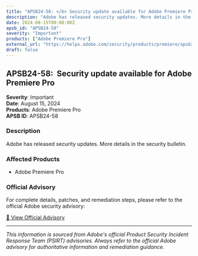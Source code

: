 ```yaml
---
title: "APSB24-58: </b> Security update available for Adobe Premiere Pro</a><br />"
description: "Adobe has released security updates. More details in the security bulletin."
date: 2024-08-15T00:00:00Z
apsb_id: "APSB24-58"
severity: "Important"
products: ["Adobe Premiere Pro"]
external_url: "https://helpx.adobe.com/security/products/premiere/apsb24-58.html"
draft: false
---
```


## APSB24-58: </b> Security update available for Adobe Premiere Pro</a><br />

**Severity**: Important  
**Date**: August 15, 2024  
**Products**: Adobe Premiere Pro  
**APSB ID**: APSB24-58

### Description

Adobe has released security updates. More details in the security bulletin.

### Affected Products

- Adobe Premiere Pro


### Official Advisory

For complete details, patches, and remediation steps, please refer to the official Adobe security advisory:

[🔗 View Official Advisory](https://helpx.adobe.com/security/products/premiere/apsb24-58.html)

---

*This information is sourced from Adobe's official Product Security Incident Response Team (PSIRT) advisories. Always refer to the official Adobe advisory for authoritative information and remediation guidance.*
